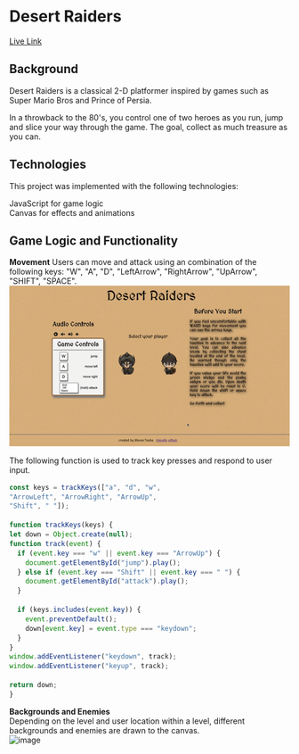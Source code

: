 # Desert Raiders

[Live Link](https://steventouba.github.io/desert_raiders/)

## Background
Desert Raiders is a classical 2-D platformer inspired by games such as Super Mario Bros and Prince of Persia. 

In a throwback to the 80's, you control one of two heroes as you run, jump and slice your way through the game. The goal, collect as much treasure as you can. 

## Technologies
This project was implemented with the following technologies:

JavaScript for game logic  
Canvas for effects and animations

## Game Logic and Functionality 

**Movement** 
  Users can move and attack using an combination of the following keys: "W", "A", "D", "LeftArrow", "RightArrow", "UpArrow", "SHIFT", "SPACE".   
  ![image](./images/movement.gif)
  
  The following function is used to track key presses and respond to user input. 
  ```javascript 
  const keys = trackKeys(["a", "d", "w",
  "ArrowLeft", "ArrowRight", "ArrowUp",
  "Shift", " "]);

function trackKeys(keys) {
  let down = Object.create(null);
  function track(event) {
    if (event.key === "w" || event.key === "ArrowUp") { 
      document.getElementById("jump").play(); 
    } else if (event.key === "Shift" || event.key === " ") { 
      document.getElementById("attack").play();
    }
    
    if (keys.includes(event.key)) {
      event.preventDefault();
      down[event.key] = event.type === "keydown";
    }
  }
  window.addEventListener("keydown", track);
  window.addEventListener("keyup", track);

  return down;
}
```

**Backgrounds and Enemies**   
  Depending on the level and user location within a level, different backgrounds
  and enemies are drawn to the canvas.   
  ![image](./images/backgrounds.gif)
